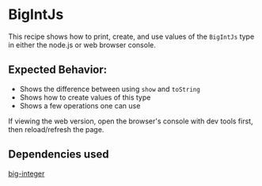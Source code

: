 # BigIntJs

This recipe shows how to print, create, and use values of the `BigIntJs` type in either the node.js or web browser console.

## Expected Behavior:

- Shows the difference between using `show` and `toString`
- Shows how to create values of this type
- Shows a few operations one can use

If viewing the web version, open the browser's console with dev tools first, then reload/refresh the page.

## Dependencies used

[big-integer](https://www.npmjs.com/package/big-integer)
